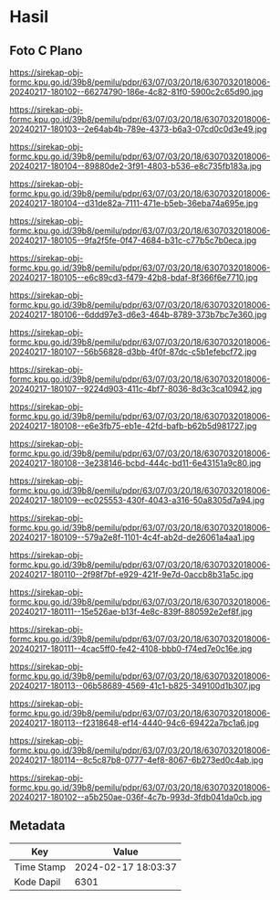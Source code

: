 # Hasil

## Foto C Plano

https://sirekap-obj-formc.kpu.go.id/39b8/pemilu/pdpr/63/07/03/20/18/6307032018006-20240217-180102--66274790-186e-4c82-81f0-5900c2c65d90.jpg

https://sirekap-obj-formc.kpu.go.id/39b8/pemilu/pdpr/63/07/03/20/18/6307032018006-20240217-180103--2e64ab4b-789e-4373-b6a3-07cd0c0d3e49.jpg

https://sirekap-obj-formc.kpu.go.id/39b8/pemilu/pdpr/63/07/03/20/18/6307032018006-20240217-180104--89880de2-3f91-4803-b536-e8c735fb183a.jpg

https://sirekap-obj-formc.kpu.go.id/39b8/pemilu/pdpr/63/07/03/20/18/6307032018006-20240217-180104--d31de82a-7111-471e-b5eb-36eba74a695e.jpg

https://sirekap-obj-formc.kpu.go.id/39b8/pemilu/pdpr/63/07/03/20/18/6307032018006-20240217-180105--9fa2f5fe-0f47-4684-b31c-c77b5c7b0eca.jpg

https://sirekap-obj-formc.kpu.go.id/39b8/pemilu/pdpr/63/07/03/20/18/6307032018006-20240217-180105--e6c89cd3-f479-42b8-bdaf-8f366f6e7710.jpg

https://sirekap-obj-formc.kpu.go.id/39b8/pemilu/pdpr/63/07/03/20/18/6307032018006-20240217-180106--6ddd97e3-d6e3-464b-8789-373b7bc7e360.jpg

https://sirekap-obj-formc.kpu.go.id/39b8/pemilu/pdpr/63/07/03/20/18/6307032018006-20240217-180107--56b56828-d3bb-4f0f-87dc-c5b1efebcf72.jpg

https://sirekap-obj-formc.kpu.go.id/39b8/pemilu/pdpr/63/07/03/20/18/6307032018006-20240217-180107--9224d903-411c-4bf7-8036-8d3c3ca10942.jpg

https://sirekap-obj-formc.kpu.go.id/39b8/pemilu/pdpr/63/07/03/20/18/6307032018006-20240217-180108--e6e3fb75-eb1e-42fd-bafb-b62b5d981727.jpg

https://sirekap-obj-formc.kpu.go.id/39b8/pemilu/pdpr/63/07/03/20/18/6307032018006-20240217-180108--3e238146-bcbd-444c-bd11-6e43151a9c80.jpg

https://sirekap-obj-formc.kpu.go.id/39b8/pemilu/pdpr/63/07/03/20/18/6307032018006-20240217-180109--ec025553-430f-4043-a316-50a8305d7a94.jpg

https://sirekap-obj-formc.kpu.go.id/39b8/pemilu/pdpr/63/07/03/20/18/6307032018006-20240217-180109--579a2e8f-1101-4c4f-ab2d-de26061a4aa1.jpg

https://sirekap-obj-formc.kpu.go.id/39b8/pemilu/pdpr/63/07/03/20/18/6307032018006-20240217-180110--2f98f7bf-e929-421f-9e7d-0accb8b31a5c.jpg

https://sirekap-obj-formc.kpu.go.id/39b8/pemilu/pdpr/63/07/03/20/18/6307032018006-20240217-180111--15e526ae-b13f-4e8c-839f-880592e2ef8f.jpg

https://sirekap-obj-formc.kpu.go.id/39b8/pemilu/pdpr/63/07/03/20/18/6307032018006-20240217-180111--4cac5ff0-fe42-4108-bbb0-f74ed7e0c16e.jpg

https://sirekap-obj-formc.kpu.go.id/39b8/pemilu/pdpr/63/07/03/20/18/6307032018006-20240217-180113--06b58689-4569-41c1-b825-349100d1b307.jpg

https://sirekap-obj-formc.kpu.go.id/39b8/pemilu/pdpr/63/07/03/20/18/6307032018006-20240217-180113--f2318648-ef14-4440-94c6-69422a7bc1a6.jpg

https://sirekap-obj-formc.kpu.go.id/39b8/pemilu/pdpr/63/07/03/20/18/6307032018006-20240217-180114--8c5c87b8-0777-4ef8-8067-6b273ed0c4ab.jpg

https://sirekap-obj-formc.kpu.go.id/39b8/pemilu/pdpr/63/07/03/20/18/6307032018006-20240217-180102--a5b250ae-036f-4c7b-993d-3fdb041da0cb.jpg


## Metadata

| Key        | Value               |
| ---------- | ------------------- |
| Time Stamp | 2024-02-17 18:03:37 |
| Kode Dapil | 6301                |



